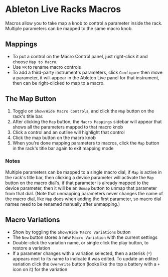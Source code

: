 # Ableton Live Racks Macros

Macros allow you to take map a knob to control a parameter inside the rack. Multiple parameters can be mapped to the same macro knob.

## Mappings

- To put a control on the Macro Control panel, just right-click it and choose `Map to Macro`.
- Use `⌘R` to rename macro controls
- To add a third-party instrument's parameters, click `Configure` then move a parameter, it will appear in the Ableton Live panel for that instrument, then can be right-clicked to map to a macro.

## The Map Button

1. Toggle on `Show/Hide Macro Controls`, and click the `Map` button on the rack's title bar.
2. After clicking the `Map` button, the `Macro Mappings` sidebar will appear that shows all the parameters mapped to that macro knob
3. Click a control and an outline will highlight that control
4. Click the map button on the macro knob
5. When you're done mapping parameters to macros, click the `Map` button in the rack's title bar again to exit mapping mode

### Notes

Multiple parameters can be mapped to a single macro dial, if `Map` is active in the rack's title bar, then clicking a device parameter will activate the `Map` button on the macro dial's, if that parameter is already mapped to the device parameter, then it will be an `Unmap` button to unmap that parameter from that dial. (Note that unmapping parameters never changes the name of the macro dial, like `Map` does when adding the first parameter, so macro dial names need to be renamed manually after unmapping.)

## Macro Variations

- Show by toggling the `Show/Hide Macro Variations` button
- The `New` button stores a new `Macro Variation` with the current settings
- Double-click the variation name, or single click the play button, to restore a variation
- If a parameter changes with a variation selected, then a asterisk (`*`) appears next to its name to indicate it was edited. To update an edited variation click the `Overwrite` button (looks like the top a battery with a `+` icon on it) for the variation
